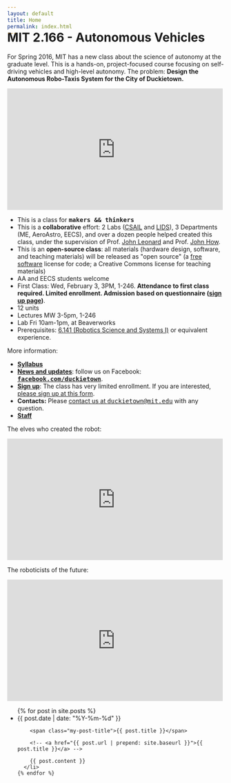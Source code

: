 ```yaml
---
layout: default
title: Home
permalink: index.html
---
```


<h1 style="margin-top:-1em">MIT 2.166 - Autonomous Vehicles</h1>

For Spring 2016, MIT has a new class about the science of autonomy at the graduate level. This is a hands-on, project-focused course focusing on self-driving vehicles and high-level autonomy. 
The problem: **Design the Autonomous Robo-Taxis System for the City of Duckietown.**


<iframe src="https://player.vimeo.com/video/152233002" width="500" height="281" frameborder="0" webkitallowfullscreen mozallowfullscreen allowfullscreen></iframe>

<!-- <div style='text-align: center; margin: 3em'><img src='media/banner.jpg' style='width: 100%;'/></div>
 -->

<!-- 
Backstory: Duckietown is a pleasant little town in the sovereign state of Duckieland. 

You moved to Duckietown last summer, after graduating from MIT. You were following the love of your life. You were working remotely for your friend’s social networking startup. Life was good, for a while. But things didn’t quite work out the way they were supposed to---the start-up went south and so did your love life. As the winter begins, you are now single and jobless in Duckietown.

In a fortuitous late-night encounter at a Karaoke bar, you meet a funny old man and you become best friends over saké. You learn that he is a high-ranking official in the Duckie Party. 
A couple of weeks later, the Duckieland Ministry of Transportation gives you the task of designing a mobility-on-demand system based on autonomous cars for the entire country of Duckieland. You have to build this system from scratch. 
 -->
 

<ul>
<li>This is a class for <tt><strong>makers &amp;&amp; thinkers </strong></tt></li>
<li>This is a <strong>collaborative</strong> effort: 2 Labs (<A href="http://www.csail.mit.edu/">CSAIL</A> and <a href="http://www.lids.mit.edu">LIDS</a>), 3 Departments (ME, AeroAstro, EECS), and over a dozen people helped created this class, under the supervision of Prof. <a href="http://marinerobotics.mit.edu/">John Leonard</a> and Prof. <a href="http://www.mit.edu/~jhow/">John How</a>.
</li>
<li>This is an <strong>open-source class</strong>: all materials (hardware design, software, and teaching materials) will be released as "open source" (a <a href="http://www.gnu.org/philosophy/free-sw.en.html">free software</a> license for code; a Creative Commons license for teaching materials)</li>
<li>AA and EECS students welcome</li>
<li>
First Class: Wed, February 3, 3PM, 1-246. <strong>Attendance to first class required. Limited enrollment. 
Admission based on questionnaire (<a href="signup.html">sign up page</a>)</strong>.
</li>
<li>12 units</li>
<li>Lectures MW 3-5pm, 1-246</li>
<li>Lab Fri 10am-1pm, at Beaverworks</li>
<li>
Prerequisites: <a href="http://courses.csail.mit.edu/rss/">6.141 (Robotics Science and Systems I)</a> or equivalent experience.
</li>
</ul>

More information: 

<ul>
  <li><strong><a href="https://docs.google.com/document/d/1xkYod3ZepC3oMLTH-YCdMXlJRDWUQ8w14ROIh0yDsOE/edit?usp=sharing">Syllabus</a></strong></li>
  <li><strong><a href='updates.html'>News and updates</a></strong>: follow us on Facebook:
  <a style='font-family: monospace; font-weight: bold' href="http://facebook.com/duckietown">facebook.com/duckietown</a>.</li>
  <li><strong><a href="signup.html">Sign up</a></strong>:
  The class has very limited enrollment. If you are interested, 
  <a href="https://docs.google.com/forms/d/16Ky_82MFX-vByKSyiLiUrvUXbFAWbzJylRi-G2lmdFM/viewform">please sign up at this form</a>.
  </li>
  <li><strong>Contacts:</strong> 
  Please <a href="mailto:duckietown@mit.edu">contact us at <tt>duckietown@mit.edu</tt></a> with any question.</li>
  <li><strong><a href="staff.html">Staff</a></strong> </li>
</ul>


The elves who created the robot:

<iframe src="https://player.vimeo.com/video/149916365" width="500" height="281" frameborder="0" webkitallowfullscreen mozallowfullscreen allowfullscreen></iframe>

The roboticists of the future:

<iframe src="https://player.vimeo.com/video/150075068" width="500" height="281" frameborder="0" webkitallowfullscreen mozallowfullscreen allowfullscreen></iframe>


<!-- All these links are Google Docs documents 
on which everybody can comment:

- [Syllabus][syllabus]



[syllabus]: https://docs.google.com/document/d/1xkYod3ZepC3oMLTH-YCdMXlJRDWUQ8w14ROIh0yDsOE/edit -->

<div class="home">

  <!-- <h1 class="page-heading">News</h1> -->

  <!-- <h2 style='margin-top: 5em'> News </h2> -->
  <ul class="post-list">
    {% for post in site.posts %}
      <li>
        <span class="my-post-date">{{ post.date | date: "%Y-%m-%d" }}</span>

        <span class="my-post-title">{{ post.title }}</span>

        <!-- <a href="{{ post.url | prepend: site.baseurl }}">{{ post.title }}</a> -->
  
        {{ post.content }}
      </li>
    {% endfor %}
  </ul>
<!-- 
  <p class="rss-subscribe">subscribe <a href="{{ "/feed.xml" | prepend: site.baseurl }}">via RSS</a></p> -->
